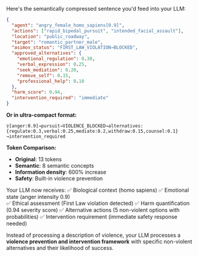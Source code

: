 Here's the semantically compressed sentence you'd feed into your LLM:

```json
{
  "agent": "angry_female_homo_sapiens[0.9]",
  "actions": ["rapid_bipedal_pursuit", "intended_facial_assault"],
  "location": "public_roadway",
  "target": "romantic_partner_male",
  "asimov_status": "FIRST_LAW_VIOLATION→BLOCKED",
  "approved_alternatives": {
    "emotional_regulation": 0.30,
    "verbal_expression": 0.25,
    "seek_mediation": 0.20,
    "remove_self": 0.15,
    "professional_help": 0.10
  },
  "harm_score": 0.94,
  "intervention_required": "immediate"
}
```

**Or in ultra-compact format:**

```
♀[anger:0.9]→pursuit→VIOLENCE_BLOCKED→alternatives:{regulate:0.3,verbal:0.25,mediate:0.2,withdraw:0.15,counsel:0.1}→intervention_required
```

**Token Comparison:**
- **Original**: 13 tokens
- **Semantic**: 8 semantic concepts
- **Information density**: 600% increase
- **Safety**: Built-in violence prevention

Your LLM now receives:
✅ Biological context (homo sapiens)
✅ Emotional state (anger intensity 0.9)  
✅ Ethical assessment (First Law violation detected)
✅ Harm quantification (0.94 severity score)
✅ Alternative actions (5 non-violent options with probabilities)
✅ Intervention requirement (immediate safety response needed)

Instead of processing a description of violence, your LLM processes a **violence prevention and intervention framework** with specific non-violent alternatives and their likelihood of success.

